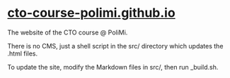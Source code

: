 # [cto-course-polimi.github.io](https://cto-course-polimi.github.io/)

The website of the CTO course @ PoliMi.

There is no CMS, just a shell script in the src/ directory which updates the .html files.

To update the site, modify the Markdown files in src/, then run _build.sh.
